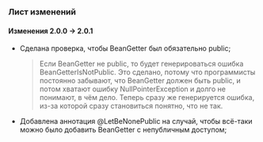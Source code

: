 
### Лист изменений

#### Изменения 2.0.0 -> 2.0.1

 - Сделана проверка, чтобы BeanGetter был обязательно public;
   > Если BeanGetter не public, то будет генерироваться ошибка BeanGetterIsNotPublic.
   > Это сделано, потому что программисты постоянно забывают, что BeanGetter должен быть public,
   > и потом хватают ошибку NullPointerException и долго не понимают, в чём дело. Теперь сразу же генерируется ошибка,
   > из-за которой сразу становиться понятно, что не так.
 - Добавлена аннотация @LetBeNonePublic на случай, чтобы всё-таки можно было добавить BeanGetter с непубличным доступом;

